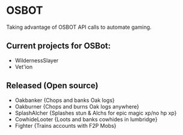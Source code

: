 # OSBOT
Taking advantage of OSBOT API calls to automate gaming.  

## Current projects for OSBot:  
* WildernessSlayer  
* Vet'ion  

## Released (Open source)
* Oakbanker {Chops and banks Oak logs}  
* Oakburner {Chops and burns Oak logs anywhere}  
* SplashAlcher {Splashes stun & Alchs for epic magic xp/no hp xp}  
* CowhideLooter {Loots and banks cowhides in lumbridge}
* Fighter {Trains accounts with F2P Mobs}
